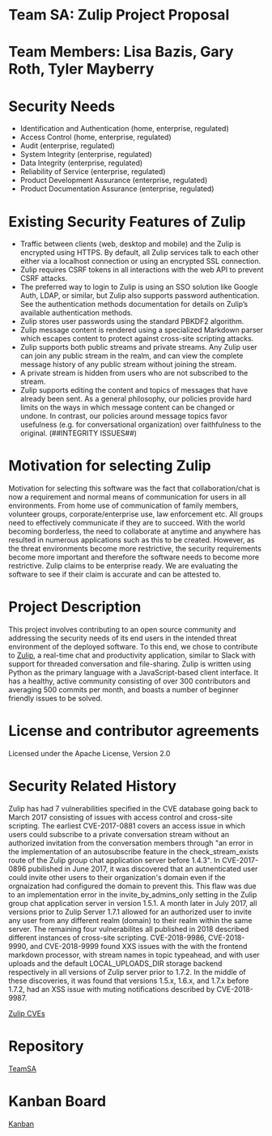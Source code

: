 # Team SA:  Zulip Project Proposal

# Team Members:  Lisa Bazis, Gary Roth, Tyler Mayberry

# Security Needs

* Identification and Authentication (home, enterprise, regulated)
* Access Control (home, enterprise, regulated)
* Audit (enterprise, regulated)
* System Integrity (enterprise, regulated)
* Data Integrity (enterprise, regulated)
* Reliability of Service (enterprise, regulated)
* Product Development Assurance (enterprise, regulated)
* Product Documentation Assurance (enterprise, regulated)

# Existing Security Features of Zulip
* Traffic between clients (web, desktop and mobile) and the Zulip is encrypted using HTTPS. By default, all Zulip services talk to each other either via a localhost connection or using an encrypted SSL connection.
* Zulip requires CSRF tokens in all interactions with the web API to prevent CSRF attacks.
* The preferred way to login to Zulip is using an SSO solution like Google Auth, LDAP, or similar, but Zulip also supports password authentication. See the authentication methods documentation for details on Zulip’s available authentication methods.
* Zulip stores user passwords using the standard PBKDF2 algorithm.
* Zulip message content is rendered using a specialized Markdown parser which escapes content to protect against cross-site scripting attacks.
* Zulip supports both public streams and private streams. Any Zulip user can join any public stream in the realm, and can view the complete message history of any public stream without joining the stream.
* A private stream is hidden from users who are not subscribed to the stream.
* Zulip supports editing the content and topics of messages that have already been sent. As a general philosophy, our policies provide hard limits on the ways in which message content can be changed or undone. In contrast, our policies around message topics favor usefulness (e.g. for conversational organization) over faithfulness to the original.  (##INTEGRITY ISSUES##)

# Motivation for selecting Zulip

Motivation for selecting this software was the fact that collaboration/chat is now a requirement and normal means of communication for users in all environments.  From home use of communication of family members, volunteer groups, corporate/enterprise use, law enforcement etc.  All groups need to effectively communicate if they are to succeed.  With the world becoming borderless, the need to collaborate at anytime and anywhere has resulted in numerous applications such as this to be created.  However, as the threat environments become more restrictive, the security requirements become more important and therefore the software needs to become more restrictive.  Zulip claims to be enterprise ready.  We are evaluating the software to see if their claim is accurate and can be attested to.

# Project Description

This project involves contributing to an open source community and addressing the security needs of its end users in the intended threat environment of the deployed software. To this end, we chose to contribute to [Zulip](https://zulip.org/), a real-time chat and productivity application, similar to Slack with support for threaded conversation and file-sharing. Zulip is written using Python as the primary language with a JavaScript-based client interface. It has a healthy, active community consisting of over 300 contributors and averaging 500 commits per month, and boasts a number of beginner friendly issues to be solved.


# License and contributor agreements

Licensed under the Apache License, Version 2.0 

# Security Related History

Zulip has had 7 vulnerabilities specified in the CVE database going back to March 2017 consisting of issues with access control and cross-site scripting. The earliest CVE-2017-0881 covers an access issue in which users could subscribe to a private conversation stream without an authorized invitation from the conversation members through "an error in the implementation of an autosubscribe feature in the check_stream_exists route of the Zulip group chat application server before 1.4.3". In CVE-2017-0896 pubilished in June 2017, it was discovered that an autnenticated user could invite other users to their organization's domain even if the orgnaization had configured the domain to prevent this. This flaw was due to an implementation error in the invite_by_admins_only setting in the Zulip group chat application server in version 1.5.1. A month later in July 2017, all versions prior to Zulip Server 1.7.1 allowed for an authorized user to invite any user from any different realm (domain) to their realm within the same server. The remaining four vulnerabilites all published in 2018 described different instances of cross-site scripting. CVE-2018-9986, 	CVE-2018-9990, and CVE-2018-9999 found XXS issues with the with the frontend markdown processor, with stream names in topic typeahead, and with user uploads and the default LOCAL_UPLOADS_DIR storage backend respectively in all versions of Zulip server prior to 1.7.2. In the middle of these discoveries, it was found that versions 1.5.x, 1.6.x, and 1.7.x before 1.7.2, had an XSS issue with muting notifications described by CVE-2018-9987.


[Zulip CVEs](https://www.cvedetails.com/vulnerability-list/vendor_id-16270/Zulip.html)

# Repository

[TeamSA](https://github.com/lisabazis/TeamSA)

# Kanban Board

[Kanban](https://github.com/lisabazis/TeamSA/projects/1)
